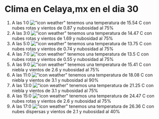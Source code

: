 # Clima en Celaya,mx en el dia 30

1. A las 1:0 !["icon weather"](http://openweathermap.org/img/w/04n.png) tenemos una temperatura de 15.54 C con nubes rotas y  vientos de 0.87 y nubosidad al 75%
1. A las 3:0 !["icon weather"](http://openweathermap.org/img/w/04n.png) tenemos una temperatura de 14.47 C con nubes rotas y  vientos de 1.69 y nubosidad al 75%
1. A las 5:0 !["icon weather"](http://openweathermap.org/img/w/04n.png) tenemos una temperatura de 13.75 C con nubes rotas y  vientos de 0.74 y nubosidad al 75%
1. A las 7:0 !["icon weather"](http://openweathermap.org/img/w/04n.png) tenemos una temperatura de 13.5 C con nubes rotas y  vientos de 0.55 y nubosidad al 75%
1. A las 9:0 !["icon weather"](http://openweathermap.org/img/w/50d.png) tenemos una temperatura de 15.41 C con niebla y  vientos de 2.6 y nubosidad al 75%
1. A las 11:0 !["icon weather"](http://openweathermap.org/img/w/50d.png) tenemos una temperatura de 18.08 C con niebla y  vientos de 3.1 y nubosidad al 90%
1. A las 13:0 !["icon weather"](http://openweathermap.org/img/w/50d.png) tenemos una temperatura de 21.25 C con niebla y  vientos de 3.1 y nubosidad al 75%
1. A las 15:0 !["icon weather"](http://openweathermap.org/img/w/04d.png) tenemos una temperatura de 24.47 C con nubes rotas y  vientos de 2.6 y nubosidad al 75%
1. A las 17:0 !["icon weather"](http://openweathermap.org/img/w/03d.png) tenemos una temperatura de 26.36 C con nubes dispersas y  vientos de 2.1 y nubosidad al 40%
